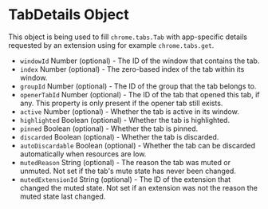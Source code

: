 # TabDetails Object

This object is being used to fill `chrome.tabs.Tab` with app-specific details requested by an extension using for example `chrome.tabs.get`.

- `windowId` Number (optional) - The ID of the window that contains the tab.
- `index` Number (optional) - The zero-based index of the tab within its window.
- `groupId` Number (optional) - The ID of the group that the tab belongs to.
- `openerTabId` Number (optional) - The ID of the tab that opened this tab, if any. This property is only present if the opener tab still exists.
- `active` Number (optional) - Whether the tab is active in its window.
- `highlighted` Boolean (optional) - Whether the tab is highlighted.
- `pinned` Boolean (optional) - Whether the tab is pinned.
- `discarded` Boolean (optional) - Whether the tab is discarded.
- `autoDiscardable` Boolean (optional) - Whether the tab can be discarded automatically when resources are low.
- `mutedReason` String (optional) - The reason the tab was muted or unmuted. Not set if the tab's mute state has never been changed.
- `mutedExtensionId` String (optional) - The ID of the extension that changed the muted state. Not set if an extension was not the reason the muted state last changed.
